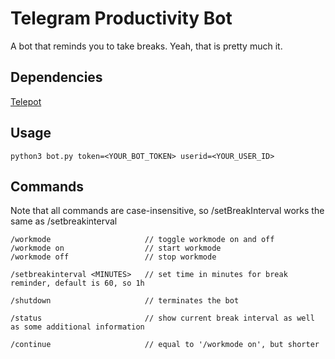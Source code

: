 # Telegram Productivity Bot
A bot that reminds you to take breaks. Yeah, that is pretty much it.

## Dependencies
[Telepot](https://telepot.readthedocs.io/en/latest/)

## Usage
```shell
python3 bot.py token=<YOUR_BOT_TOKEN> userid=<YOUR_USER_ID>
```

## Commands
Note that all commands are case-insensitive, so /setBreakInterval works the same as /setbreakinterval
```shell
/workmode                     // toggle workmode on and off
/workmode on                  // start workmode
/workmode off                 // stop workmode

/setbreakinterval <MINUTES>   // set time in minutes for break reminder, default is 60, so 1h

/shutdown                     // terminates the bot

/status                       // show current break interval as well as some additional information

/continue                     // equal to '/workmode on', but shorter
```
